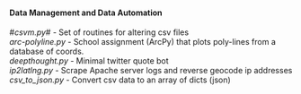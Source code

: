 #### Data Management and Data Automation </h4></th>

#*csvm.py*#          - Set of routines for altering csv files  
*arc-polyline.py*  - School assignment (ArcPy) that plots poly-lines from a database of coords.  
*deepthought.py*   - Minimal twitter quote bot  
*ip2latlng.py*     - Scrape Apache server logs and reverse geocode ip addresses  
*csv_to_json.py*   - Convert csv data to an array of dicts (json)






